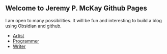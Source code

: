 ## Welcome to Jeremy P. McKay Github Pages

I am open to many possibilities.  It will be fun and interesting to build a blog using Obsidian and github.

- [Artist](/Artist.md)
- [Programmer](/Programmer.md)
- [Writer](/Writer.md)
